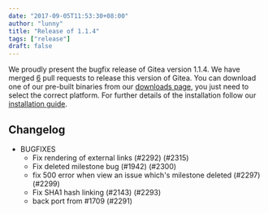 ```yaml
---
date: "2017-09-05T11:53:30+08:00"
author: "lunny"
title: "Release of 1.1.4"
tags: ["release"]
draft: false
---
```


We proudly present the bugfix release of Gitea version 1.1.4. We have merged [6](https://github.com/go-gitea/gitea/milestone/13?closed=1) pull requests to release this version of Gitea. You can download one of our pre-built binaries from our [downloads page](https://dl.gitea.io/gitea/1.1.4/), you just need to select the correct platform. For further details of the installation follow our [installation guide](https://docs.gitea.io/en-us/install-from-binary/).

<!--more-->

## Changelog

* BUGFIXES
  * Fix rendering of external links (#2292) (#2315)
  * Fix deleted milestone bug (#1942) (#2300)
  * fix 500 error when view an issue which's milestone deleted (#2297) (#2299)
  * Fix SHA1 hash linking (#2143) (#2293)
  * back port from #1709 (#2291)